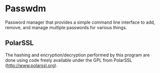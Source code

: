 Passwdm
=======

Password manager that provides a simple command line interface to add, remove, and manage multiple passwords for various things.

PolarSSL
--------

The hashing and encryption/decryption performed by this program are done using code freely available under the GPL from PolarSSL (http://www.polarssl.org).
